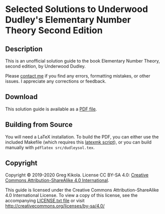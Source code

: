 Selected Solutions to Underwood Dudley's Elementary Number Theory Second Edition
================================================================================

Description
-----------

This is an unofficial solution guide to the book Elementary Number
Theory, second edition, by Underwood Dudley.

Please [contact me](mailto:gkikola@gmail.com) if you find any errors,
formatting mistakes, or other issues. I appreciate any corrections or
feedback.


Download
--------

This solution guide is available as a
[PDF file](https://www.gregkikola.com/guides/dudleysol.pdf).


Building from Source
--------------------

You will need a LaTeX installation. To build the PDF, you can either
use the included Makefile (which requires this [latexmk
script](http://personal.psu.edu/jcc8//software/latexmk-jcc/)), or you
can build manually with `pdflatex src/dudleysol.tex`.


Copyright
---------

Copyright &copy; 2019-2020 Greg Kikola. License CC BY-SA 4.0:
[Creative Commons Attribution-ShareAlike 4.0
International](http://creativecommons.org/licenses/by-sa/4.0/).

This guide is licensed under the Creative Commons
Attribution-ShareAlike 4.0 International License. To view a copy of
this license, see the accompanying [LICENSE.txt file](LICENSE.txt) or
visit http://creativecommons.org/licenses/by-sa/4.0/

